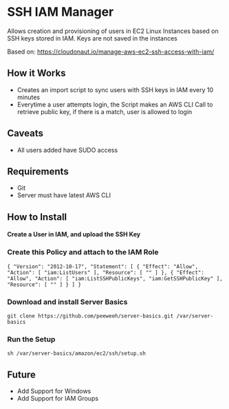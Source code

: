 # SSH IAM Manager
Allows creation and provisioning of users in EC2 Linux Instances based on SSH keys stored in IAM. Keys are not saved in the instances

Based on: https://cloudonaut.io/manage-aws-ec2-ssh-access-with-iam/

## How it Works
- Creates an import script to sync users with SSH keys in IAM every 10 minutes
- Everytime a user attempts login, the Script makes an AWS CLI Call to retrieve public key, if there is a match, user is allowed to login

## Caveats
- All users added have SUDO access

## Requirements
- Git
- Server must have latest AWS CLI

## How to Install
#### Create a User in IAM, and upload the SSH Key
### Create this Policy and attach to the IAM Role
`{ "Version": "2012-10-17", "Statement": [ { "Effect": "Allow", "Action": [ "iam:ListUsers" ], "Resource": [ "" ] }, { "Effect": "Allow", "Action": [ "iam:ListSSHPublicKeys", "iam:GetSSHPublicKey" ], "Resource": [ "" ] } ] }`

### Download and install Server Basics
`git clone https://github.com/peeweeh/server-basics.git /var/server-basics`

### Run the Setup
`sh /var/server-basics/amazon/ec2/ssh/setup.sh`

## Future
- Add Support for Windows
- Add Support for IAM Groups

